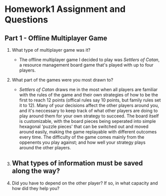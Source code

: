 # Homework1 Assignment and Questions

## Part 1 - Offline Multiplayer Game

1. What type of multiplayer game was it?
    - The offline multiplayer game I decided to play was <i>Settlers of Catan</i>, a resource management board game that's played with up to four players.

2. What part of the games were you most drawn to?
    - <i>Settlers of Catan</i> draws me in the most when all players are familiar with the rules of the game and their own strategies of how to be the first to reach 12 points (offical rules say 10 points, but family rules set it to 12). Many of your decisions affect the other players around you, and it's neccessary to keep track of what other players are doing to play around them for your own strategy to succeed. The board itself is customizable, with the board pieces being seperated into simple hexagonal 'puzzle pieces' that can be switched out and moved around easily, making the game replayable with different outcomes every time. The difficulty of the game comes mainly from the oppenents you play against; and how well your strategy plays around the other players.

3. What types of information must be saved along the way?
    - 

4. Did you have to depend on the other player?  If so, in what capacity and how did they help you?